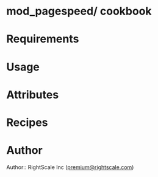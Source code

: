 # mod_pagespeed/ cookbook

# Requirements

# Usage

# Attributes

# Recipes

# Author

Author:: RightScale Inc (<premium@rightscale.com>)
